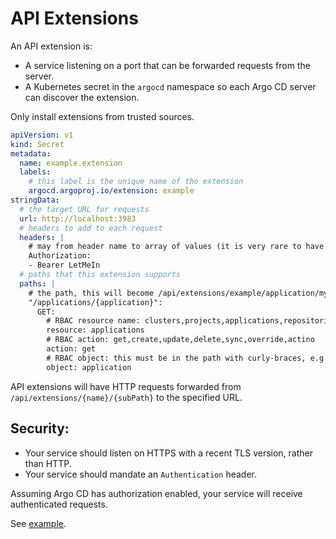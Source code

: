 # API Extensions

An API extension is:

* A service listening on a port that can be forwarded requests from the server.
* A Kubernetes secret in the `argocd` namespace so each Argo CD server can discover the extension.

Only install extensions from trusted sources.

```yaml
apiVersion: v1
kind: Secret
metadata:
  name: example.extension
  labels:
    # this label is the unique name of the extension
    argocd.argoproj.io/extension: example
stringData:
  # the target URL for requests
  url: http://localhost:3983
  # headers to add to each request
  headers: |
    # may from header name to array of values (it is very rare to have >1 value)
    Authorization: 
    - Bearer LetMeIn
  # paths that this extension supports
  paths: |
    # the path, this will become /api/extensions/example/application/my-app
    "/applications/{application}":
      GET: 
        # RBAC resource name: clusters,projects,applications,repositories,certificates,accounts,gpgkeys,logs
        resource: applications
        # RBAC action: get,create,update,delete,sync,override,actino
        action: get
        # RBAC object: this must be in the path with curly-braces, e.g. {application}
        object: application
  ```

API extensions will have HTTP requests forwarded from `/api/extensions/{name}/{subPath}` to the specified URL.

## Security:

* Your service should listen on HTTPS with a recent TLS version, rather than HTTP.
* Your service should mandate an `Authentication` header.

Assuming Argo CD has authorization enabled, your service will receive authenticated requests. 

See [example](https://github.com/argoproj-labs/argocd-example-extension).